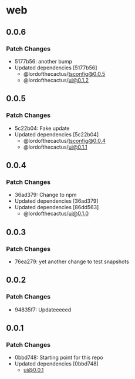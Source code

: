 # web

## 0.0.6

### Patch Changes

- 5177b56: another bump
- Updated dependencies [5177b56]
  - @lordofthecactus/tsconfig@0.0.5
  - @lordofthecactus/ui@0.1.2

## 0.0.5

### Patch Changes

- 5c22b04: Fake update
- Updated dependencies [5c22b04]
  - @lordofthecactus/tsconfig@0.0.4
  - @lordofthecactus/ui@0.1.1

## 0.0.4

### Patch Changes

- 36ad379: Change to npm
- Updated dependencies [36ad379]
- Updated dependencies [86dd563]
  - @lordofthecactus/ui@0.1.0

## 0.0.3

### Patch Changes

- 76ea279: yet another change to test snapshots

## 0.0.2

### Patch Changes

- 94835f7: Updateeeeed

## 0.0.1

### Patch Changes

- 0bbd748: Starting point for this repo
- Updated dependencies [0bbd748]
  - ui@0.0.1
